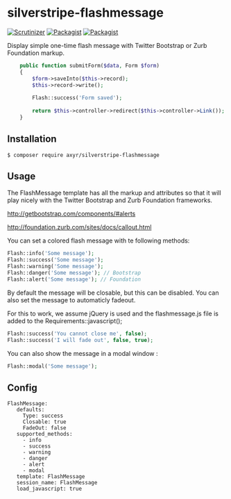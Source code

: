 # silverstripe-flashmessage
[![Scrutinizer](https://img.shields.io/scrutinizer/g/axyr/silverstripe-flashmessage.svg)](https://scrutinizer-ci.com/g/axyr/silverstripe-flashmessage/)
[![Packagist](https://img.shields.io/packagist/dt/axyr/silverstripe-flashmessage.svg)](https://packagist.org/packages/axyr/silverstripe-flashmessage)
[![Packagist](https://img.shields.io/packagist/v/axyr/silverstripe-flashmessage.svg)](https://packagist.org/packages/axyr/silverstripe-flashmessage)

Display simple one-time flash message with Twitter Bootstrap or Zurb Foundation markup.

```php
    public function submitForm($data, Form $form)
    {
        $form->saveInto($this->record);
        $this->record->write();
    
        Flash::success('Form saved');
    
        return $this->controller->redirect($this->controller->Link());
    }
```

## Installation

```
$ composer require axyr/silverstripe-flashmessage
```

## Usage
The FlashMessage template has all the markup and attributes so that it will play nicely with the Twitter Bootstrap and Zurb Foundation frameworks.

http://getbootstrap.com/components/#alerts

http://foundation.zurb.com/sites/docs/callout.html

You can set a colored flash message with te following methods:
```php
Flash::info('Some message');
Flash::success('Some message');
Flash::warning('Some message');
Flash::danger('Some message'); // Bootstrap
Flash::alert('Some message'); // Foundation
```

By default the message will be closable, but this can be disabled.
You can also set the message to automaticly fadeout.

For this to work, we assume jQuery is used and the flashmessage.js file is added to the Requirements::javascript();

```php
Flash::success('You cannot close me', false);
Flash::success('I will fade out', false, true);
```

You can also show the message in a modal window :

```php
Flash::modal('Some message');
```

## Config
```
FlashMessage:
   defaults:
     Type: success
     Closable: true
     FadeOut: false
   supported_methods:
     - info
     - success
     - warning
     - danger
     - alert
     - modal
   template: FlashMessage
   session_name: FlashMessage
   load_javascript: true
```

